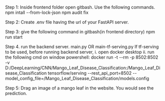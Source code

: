 Step 1: Inside frontend folder open gitbash. Use the following commands.
  npm intall --from-lock-json
  npm audit fix

  
Step 2: Create .env file having the url of your FastAPI server. 


Step 3: give the following command in gitbash(in frontend directory)
  npm run start

  
Step 4. run the backend server. main.py OR main-tf-serving.py
  If tf-serving to be used, before running backend server,
    i. open docker desktop
    ii. run the following cmd on window powershell:
      docker run -t --rm -p 8502:8502 -v D:/DeepLearning/CNN/Mango_Leaf_Disease_Classification:/Mango_Leaf_Disease_Classification tensorflow/serving --rest_api_port=8502 --model_config_file=/Mango_Leaf_Disease_Classification/models.config

      
Step 5: Drag an image of a mango leaf in the website. You would see the prediction.
  
